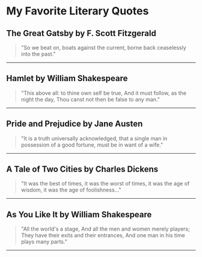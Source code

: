 # My Favorite Literary Quotes

## The Great Gatsby by F. Scott Fitzgerald

> "So we beat on, boats against the current, borne back ceaselessly into the past."

---

## Hamlet by William Shakespeare

> "This above all: to thine own self be true,
And it must follow, as the night the day,
Thou canst not then be false to any man."

---

## Pride and Prejudice by Jane Austen

> "It is a truth universally acknowledged, that a single man in possession of a good fortune, must be in want of a wife."

---

## A Tale of Two Cities by Charles Dickens

> "It was the best of times, it was the worst of times, it was the age of wisdom, it was the age of foolishness..."

---

## As You Like It by William Shakespeare

> "All the world's a stage,
And all the men and women merely players;
They have their exits and their entrances,
And one man in his time plays many parts."

---